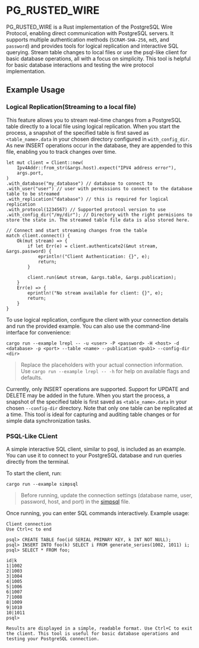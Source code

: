 # PG_RUSTED_WIRE

PG_RUSTED_WIRE is a Rust implementation of the PostgreSQL Wire Protocol, enabling direct communication with PostgreSQL servers. It supports multiple authentication methods (`SCRAM-SHA-256`, `md5`, and `password`) and provides tools for logical replication and interactive SQL querying. Stream table changes to local files or use the psql-like client for basic database operations, all with a focus on simplicity. This tool is helpful for basic database interactions and testing the wire protocol implementation.

## Example Usage

### Logical Replication(Streaming to a local file)
This feature allows you to stream real-time changes from a PostgreSQL table directly to a local file using logical replication. When you start the process, a snapshot of the specified table is first saved as `<table_name>.data` in your chosen directory configured in `with_config_dir`. As new INSERT operations occur in the database, they are appended to this file, enabling you to track changes over time.

```
let mut client = Client::new(
    Ipv4Addr::from_str(&args.host).expect("IPV4 address error"),
    args.port,
)
.with_database("my_database") // database to connect to
.with_user("user") // user with permissions to connect to the database table to be streamed
.with_replication("database") // this is required for logical replication
.with_protocol(1234567) // Supported protocol version to use
.with_config_dir("/my/dir"); // Directory with the right permisions to store the state in. The streamed table file data is also stored here.

// Connect and start streaming changes from the table
match client.connect() {
    Ok(mut stream) => {
        if let Err(e) = client.authenticate2(&mut stream, &args.password) {
            eprintln!("Client Authentication: {}", e);
            return;
        }

        client.run(&mut stream, &args.table, &args.publication);
    }
    Err(e) => {
        eprintln!("No stream available for client: {}", e);
        return;
    }
}
```
To use logical replication, configure the client with your connection details and run the provided example. You can also use the command-line interface for convenience:

```
cargo run --example lrepl -- -u <user> -P <password> -H <host> -d <database> -p <port> --table <name> --publication <pub1> --config-dir <dir>
```
> Replace the placeholders with your actual connection information. Use `cargo run --example lrepl -- -h` for help on available flags and defaults.

Currently, only INSERT operations are supported. Support for UPDATE and DELETE may be added in the future. When you start the process, a snapshot of the specified table is first saved as `<table_name>.data` in your chosen `--config-dir` directory. Note that only one table can be replicated at a time. This tool is ideal for capturing and auditing table changes or for simple data synchronization tasks.

### PSQL-Like CLient
A simple interactive SQL client, similar to psql, is included as an example. You can use it to connect to your PostgreSQL database and run queries directly from the terminal.

To start the client, run:
```
cargo run --example simpsql
```
> Before running, update the connection settings (database name, user, password, host, and port) in the [simpsql](examples/simpsql.rs) file.

Once running, you can enter SQL commands interactively. Example usage:
```
Client connection
Use Ctrl+c to end

psql> CREATE TABLE foo(id SERIAL PRIMARY KEY, k INT NOT NULL);
psql> INSERT INTO foo(k) SELECT i FROM generate_series(1002, 1011) i;
psql> SELECT * FROM foo;

id|k
1|1002
2|1003
3|1004
4|1005
5|1006
6|1007
7|1008
8|1009
9|1010
10|1011
psql>

Results are displayed in a simple, readable format. Use Ctrl+C to exit the client. This tool is useful for basic database operations and testing your PostgreSQL connection.
